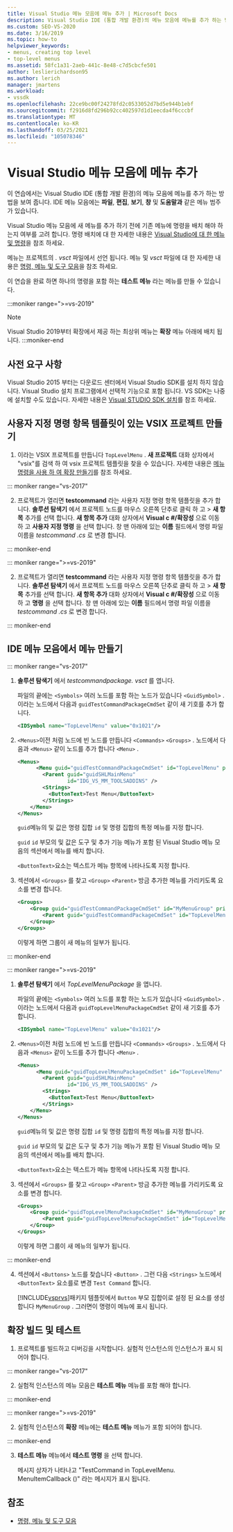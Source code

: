 ```yaml
---
title: Visual Studio 메뉴 모음에 메뉴 추가 | Microsoft Docs
description: Visual Studio IDE (통합 개발 환경)의 메뉴 모음에 메뉴를 추가 하는 방법에 대해 알아봅니다.
ms.custom: SEO-VS-2020
ms.date: 3/16/2019
ms.topic: how-to
helpviewer_keywords:
- menus, creating top level
- top-level menus
ms.assetid: 58fc1a31-2aeb-441c-8e48-c7d5cbcfe501
author: leslierichardson95
ms.author: lerich
manager: jmartens
ms.workload:
- vssdk
ms.openlocfilehash: 22ce9bc00f24278fd2c0533052d7bd5e944b1ebf
ms.sourcegitcommit: f2916d8fd296b92cc402597d1d1eecda4f6cccbf
ms.translationtype: MT
ms.contentlocale: ko-KR
ms.lasthandoff: 03/25/2021
ms.locfileid: "105078346"
---
```

# <a name="add-a-menu-to-the-visual-studio-menu-bar"></a>Visual Studio 메뉴 모음에 메뉴 추가

이 연습에서는 Visual Studio IDE (통합 개발 환경)의 메뉴 모음에 메뉴를 추가 하는 방법을 보여 줍니다. IDE 메뉴 모음에는 **파일**, **편집**, **보기**, **창** 및 **도움말과** 같은 메뉴 범주가 있습니다.

Visual Studio 메뉴 모음에 새 메뉴를 추가 하기 전에 기존 메뉴에 명령을 배치 해야 하는지 여부를 고려 합니다. 명령 배치에 대 한 자세한 내용은 [Visual Studio에 대 한 메뉴 및 명령](../extensibility/ux-guidelines/menus-and-commands-for-visual-studio.md)을 참조 하세요.

메뉴는 프로젝트의 *. vsct* 파일에서 선언 됩니다. 메뉴 및 *vsct* 파일에 대 한 자세한 내용은 [명령, 메뉴 및 도구 모음](../extensibility/internals/commands-menus-and-toolbars.md)을 참조 하세요.

이 연습을 완료 하면 하나의 명령을 포함 하는 **테스트 메뉴** 라는 메뉴를 만들 수 있습니다.

:::moniker range=">=vs-2019"
> [!NOTE]
> Visual Studio 2019부터 확장에서 제공 하는 최상위 메뉴는 **확장** 메뉴 아래에 배치 됩니다.
:::moniker-end

## <a name="prerequisites"></a>사전 요구 사항

Visual Studio 2015 부터는 다운로드 센터에서 Visual Studio SDK를 설치 하지 않습니다. Visual Studio 설치 프로그램에서 선택적 기능으로 포함 됩니다. VS SDK는 나중에 설치할 수도 있습니다. 자세한 내용은 [Visual STUDIO SDK 설치](../extensibility/installing-the-visual-studio-sdk.md)를 참조 하세요.

## <a name="create-a-vsix-project-that-has-a-custom-command-item-template"></a>사용자 지정 명령 항목 템플릿이 있는 VSIX 프로젝트 만들기

1. 이라는 VSIX 프로젝트를 만듭니다 `TopLevelMenu` . **새 프로젝트** 대화 상자에서 "vsix"를 검색 하 여 vsix 프로젝트 템플릿을 찾을 수 있습니다.  자세한 내용은 [메뉴 명령을 사용 하 여 확장 만들기](../extensibility/creating-an-extension-with-a-menu-command.md)를 참조 하세요.

::: moniker range="vs-2017"

2. 프로젝트가 열리면 **testcommand** 라는 사용자 지정 명령 항목 템플릿을 추가 합니다. **솔루션 탐색기** 에서 프로젝트 노드를 마우스 오른쪽 단추로 클릭 하 고   >   **새 항목** 추가를 선택 합니다. **새 항목 추가** 대화 상자에서 **Visual c #/확장성** 으로 이동 하 고 **사용자 지정 명령** 을 선택 합니다. 창 맨 아래에 있는 **이름** 필드에서 명령 파일 이름을 *testcommand .cs* 로 변경 합니다.

::: moniker-end

::: moniker range=">=vs-2019"

2. 프로젝트가 열리면 **testcommand** 라는 사용자 지정 명령 항목 템플릿을 추가 합니다. **솔루션 탐색기** 에서 프로젝트 노드를 마우스 오른쪽 단추로 클릭 하 고   >   **새 항목** 추가를 선택 합니다. **새 항목 추가** 대화 상자에서 **Visual c #/확장성** 으로 이동 하 고 **명령** 을 선택 합니다. 창 맨 아래에 있는 **이름** 필드에서 명령 파일 이름을 *testcommand .cs* 로 변경 합니다.

::: moniker-end

## <a name="create-a-menu-on-the-ide-menu-bar"></a>IDE 메뉴 모음에서 메뉴 만들기

::: moniker range="vs-2017"

1. **솔루션 탐색기** 에서 *testcommandpackage. vsct* 를 엽니다.

    파일의 끝에는 `<Symbols>` 여러 노드를 포함 하는 노드가 있습니다 `<GuidSymbol>` . 이라는 노드에서 다음과 `guidTestCommandPackageCmdSet` 같이 새 기호를 추가 합니다.

   ```xml
   <IDSymbol name="TopLevelMenu" value="0x1021"/>
   ```

2. `<Menus>`이전 처럼 노드에 빈 노드를 만듭니다 `<Commands>` `<Groups>` . 노드에서 다음과 `<Menus>` 같이 노드를 추가 합니다 `<Menu>` .

   ```xml
   <Menus>
         <Menu guid="guidTestCommandPackageCmdSet" id="TopLevelMenu" priority="0x700" type="Menu">
           <Parent guid="guidSHLMainMenu"
                   id="IDG_VS_MM_TOOLSADDINS" />
           <Strings>
             <ButtonText>Test Menu</ButtonText>
           </Strings>
       </Menu>
   </Menus>
   ```

    `guid`메뉴의 및 값은 명령 집합 `id` 및 명령 집합의 특정 메뉴를 지정 합니다.

    `guid` `id` 부모의 및 값은 도구 및 추가 기능 메뉴가 포함 된 Visual Studio 메뉴 모음의 섹션에서 메뉴를 배치 합니다.

    `<ButtonText>`요소는 텍스트가 메뉴 항목에 나타나도록 지정 합니다.

3. 섹션에서 `<Groups>` 를 찾고 `<Group>` `<Parent>` 방금 추가한 메뉴를 가리키도록 요소를 변경 합니다.

   ```xml
   <Groups>
       <Group guid="guidTestCommandPackageCmdSet" id="MyMenuGroup" priority="0x0600">
           <Parent guid="guidTestCommandPackageCmdSet" id="TopLevelMenu"/>
       </Group>
   </Groups>
   ```

    이렇게 하면 그룹이 새 메뉴의 일부가 됩니다.

::: moniker-end

::: moniker range=">=vs-2019"

1. **솔루션 탐색기** 에서 *TopLevelMenuPackage* 을 엽니다.

    파일의 끝에는 `<Symbols>` 여러 노드를 포함 하는 노드가 있습니다 `<GuidSymbol>` . 이라는 노드에서 다음과 `guidTopLevelMenuPackageCmdSet` 같이 새 기호를 추가 합니다.

   ```xml
   <IDSymbol name="TopLevelMenu" value="0x1021"/>
   ```

2. `<Menus>`이전 처럼 노드에 빈 노드를 만듭니다 `<Commands>` `<Groups>` . 노드에서 다음과 `<Menus>` 같이 노드를 추가 합니다 `<Menu>` .

   ```xml
   <Menus>
         <Menu guid="guidTopLevelMenuPackageCmdSet" id="TopLevelMenu" priority="0x700" type="Menu">
           <Parent guid="guidSHLMainMenu"
                   id="IDG_VS_MM_TOOLSADDINS" />
           <Strings>
             <ButtonText>Test Menu</ButtonText>
           </Strings>
       </Menu>
   </Menus>
   ```

    `guid`메뉴의 및 값은 명령 집합 `id` 및 명령 집합의 특정 메뉴를 지정 합니다.

    `guid` `id` 부모의 및 값은 도구 및 추가 기능 메뉴가 포함 된 Visual Studio 메뉴 모음의 섹션에서 메뉴를 배치 합니다.

    `<ButtonText>`요소는 텍스트가 메뉴 항목에 나타나도록 지정 합니다.

3. 섹션에서 `<Groups>` 를 찾고 `<Group>` `<Parent>` 방금 추가한 메뉴를 가리키도록 요소를 변경 합니다.

   ```xml
   <Groups>
       <Group guid="guidTopLevelMenuPackageCmdSet" id="MyMenuGroup" priority="0x0600">
           <Parent guid="guidTopLevelMenuPackageCmdSet" id="TopLevelMenu"/>
       </Group>
   </Groups>
   ```

    이렇게 하면 그룹이 새 메뉴의 일부가 됩니다.

::: moniker-end

4. 섹션에서 `<Buttons>` 노드를 찾습니다 `<Button>` . 그런 다음 `<Strings>` 노드에서 `<ButtonText>` 요소를로 변경 `Test Command` 합니다.

    [!INCLUDE[vsprvs](../code-quality/includes/vsprvs_md.md)]패키지 템플릿에서 `Button` 부모 집합이로 설정 된 요소를 생성 합니다 `MyMenuGroup` . 그러면이 명령이 메뉴에 표시 됩니다.

## <a name="build-and-test-the-extension"></a>확장 빌드 및 테스트

1. 프로젝트를 빌드하고 디버깅을 시작합니다. 실험적 인스턴스의 인스턴스가 표시 되어야 합니다.

::: moniker range="vs-2017"

2. 실험적 인스턴스의 메뉴 모음은 **테스트 메뉴** 메뉴를 포함 해야 합니다.

::: moniker-end

::: moniker range=">=vs-2019"

2. 실험적 인스턴스의 **확장** 메뉴에는 **테스트 메뉴** 메뉴가 포함 되어야 합니다.

::: moniker-end

3. **테스트 메뉴** 메뉴에서 **테스트 명령** 을 선택 합니다.

    메시지 상자가 나타나고 "TestCommand in TopLevelMenu. MenuItemCallback ()" 라는 메시지가 표시 됩니다.

## <a name="see-also"></a>참조

- [명령, 메뉴 및 도구 모음](../extensibility/internals/commands-menus-and-toolbars.md)
